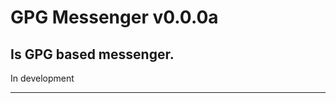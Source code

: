 # GPG Messenger v0.0.0a

Is GPG based messenger.
-------------------------------------------------------
In development


-------------------------------------------------------

